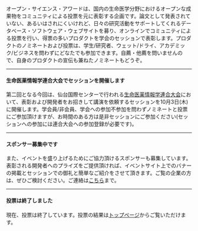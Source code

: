 オープン・サイエンス・アワードは、国内の生命医学分野におけるオープンな成果物をコミュニティによる投票を元に表彰する企画です。論文として発表されていない、あるいはされにくいけれど、日々の研究活動をサポートしてくれるデータベース・ソフトウェア・ウェブサイトを募り、オンラインでコミュニティによる投票を行い、得票の多いプロダクトを学会のセッションで表彰します。プロダクトのノミネートおよび投票は、学生/研究者、ウェット/ドライ、アカデミック/ビジネスを問わずにどなたでも参加できます。自薦・他薦を問いませんので、自身のプロダクトの宣伝も兼ねたノミネートもどうぞ。

-----

#### 生命医薬情報学連合大会でセッションを開催します

第二回となる今回は、仙台国際センターで行われる[生命医薬情報学連合大会](http://biomedpharminfo.org)において、表彰および開発者をお招きして講演を依頼するセッションを10月3日(木)に開催します。学会員/非会員、学会への参加不参加を問わずノミネートと投票にご参加頂けますが、お時間のある方は是非セッションにご参加ください(セッションへの参加には連合大会への参加登録が必要です)。

-----

#### スポンサー募集中です

また、イベントを盛り上げるためにご協力頂けるスポンサーも募集しています。表彰される開発者へのプライズをご提供頂ければ、イベントサイト上でのバナーの掲載とセッションでの御礼と簡単なご紹介をさせて頂きます。ご覧の企業の方は、ぜひご検討ください。ご連絡は[こちら](mailto:t.ohta@dbcls.rois.ac.jp)まで。

-----

#### 投票は終了しました

現在、投票は終了しています。投票の結果は[トップページ](/)からご覧いただけます。
